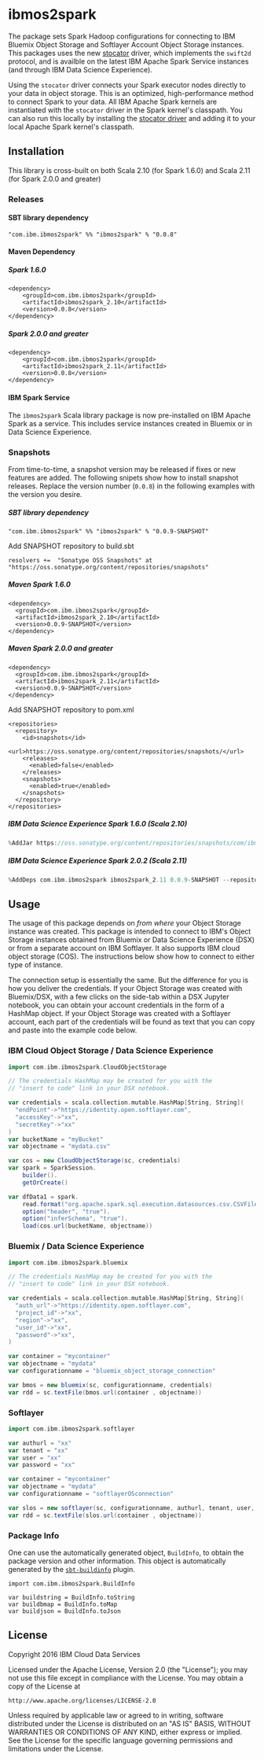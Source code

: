 # ibmos2spark

The package sets Spark Hadoop configurations for connecting to
IBM Bluemix Object Storage and Softlayer Account Object Storage instances. This packages uses the new [stocator](https://github.com/SparkTC/stocator) driver, which implements the `swift2d` protocol, and is availble
on the latest IBM Apache Spark Service instances (and through IBM Data Science Experience).

Using the `stocator` driver connects your Spark executor nodes directly
to your data in object storage.
This is an optimized, high-performance method to connect Spark to your data. All IBM Apache Spark kernels
are instantiated with the `stocator` driver in the Spark kernel's classpath.
You can also run this locally by installing the [stocator driver](https://github.com/SparkTC/stocator)
and adding it to your local Apache Spark kernel's classpath.


## Installation

This library is cross-built on both Scala 2.10 (for Spark 1.6.0) and Scala 2.11 (for Spark 2.0.0 and greater)

### Releases

#### SBT library dependency

```
"com.ibm.ibmos2spark" %% "ibmos2spark" % "0.0.8"
```

#### Maven Dependency

##### Spark 1.6.0

```
<dependency>
    <groupId>com.ibm.ibmos2spark</groupId>
    <artifactId>ibmos2spark_2.10</artifactId>
    <version>0.0.8</version>
</dependency>
```

##### Spark 2.0.0 and greater

```
<dependency>
    <groupId>com.ibm.ibmos2spark</groupId>
    <artifactId>ibmos2spark_2.11</artifactId>
    <version>0.0.8</version>
</dependency>
```


#### IBM Spark Service  

The `ibmos2spark` Scala library package is now pre-installed on IBM Apache Spark as a service. This includes 
service instances created in Bluemix or in Data Science Experience. 

### Snapshots

From time-to-time, a snapshot version may be released if fixes or new features are added.
The following snipets show how to install snapshot releases.
Replace the version number (`0.0.8`) in the following examples with the version you desire.

##### SBT library dependency

```
"com.ibm.ibmos2spark" %% "ibmos2spark" % "0.0.9-SNAPSHOT"
```

Add SNAPSHOT repository to build.sbt

```
resolvers +=  "Sonatype OSS Snapshots" at "https://oss.sonatype.org/content/repositories/snapshots"
```

##### Maven Spark 1.6.0

```
<dependency>
  <groupId>com.ibm.ibmos2spark</groupId>
  <artifactId>ibmos2spark_2.10</artifactId>
  <version>0.0.9-SNAPSHOT</version>
</dependency>
```

##### Maven Spark 2.0.0 and greater

```
<dependency>
  <groupId>com.ibm.ibmos2spark</groupId>
  <artifactId>ibmos2spark_2.11</artifactId>
  <version>0.0.9-SNAPSHOT</version>
</dependency>
```

Add SNAPSHOT repository to pom.xml

```
<repositories>
  <repository>
    <id>snapshots</id>
    <url>https://oss.sonatype.org/content/repositories/snapshots/</url>
    <releases>
      <enabled>false</enabled>
    </releases>
    <snapshots>
      <enabled>true</enabled>
    </snapshots>
  </repository>
</repositories>
```


##### IBM Data Science Experience Spark 1.6.0 (Scala 2.10)

```scala
%AddJar https://oss.sonatype.org/content/repositories/snapshots/com/ibm/ibmos2spark/ibmos2spark_2.10/0.0.9-SNAPSHOT/ibmos2spark_2.10-0.0.9-SNAPSHOT.jar -f
```

##### IBM Data Science Experience Spark 2.0.2 (Scala 2.11)

```scala
%AddDeps com.ibm.ibmos2spark ibmos2spark_2.11 0.0.9-SNAPSHOT --repository https://oss.sonatype.org/content/repositories/snapshots/
```

## Usage

The usage of this package depends on *from where* your Object Storage instance was created. This package
is intended to connect to IBM's Object Storage instances obtained from Bluemix or Data Science Experience
(DSX) or from a separate account on IBM Softlayer. It also supports IBM cloud object storage (COS).
The instructions below show how to connect to either type of instance.

The connection setup is essentially the same. But the difference for you is how you deliver the
credentials. If your Object Storage was created with Bluemix/DSX, with a few clicks on the side-tab
within a DSX Jupyter notebook, you can obtain your account credentials in the form of a HashMap object.
If your Object Storage was created with a Softlayer account, each part of the credentials will
be found as text that you can copy and paste into the example code below.

### IBM Cloud Object Storage / Data Science Experience
```scala
import com.ibm.ibmos2spark.CloudObjectStorage

// The credentials HashMap may be created for you with the
// "insert to code" link in your DSX notebook.

var credentials = scala.collection.mutable.HashMap[String, String](
  "endPoint"->"https://identity.open.softlayer.com",
  "accessKey"->"xx",
  "secretKey"->"xx"
)
var bucketName = "myBucket"
var objectname = "mydata.csv"

var cos = new CloudObjectStorage(sc, credentials)
var spark = SparkSession.
    builder().
    getOrCreate()

var dfData1 = spark.
    read.format("org.apache.spark.sql.execution.datasources.csv.CSVFileFormat").
    option("header", "true").
    option("inferSchema", "true").
    load(cos.url(bucketName, objectname))
```


### Bluemix / Data Science Experience


```scala
import com.ibm.ibmos2spark.bluemix

// The credentials HashMap may be created for you with the
// "insert to code" link in your DSX notebook.

var credentials = scala.collection.mutable.HashMap[String, String](
  "auth_url"->"https://identity.open.softlayer.com",
  "project_id"->"xx",
  "region"->"xx",
  "user_id"->"xx",
  "password"->"xx",
)

var container = "mycontainer"
var objectname = "mydata"
var configurationname = "bluemix_object_storage_connection"

var bmos = new bluemix(sc, configurationname, credentials)
var rdd = sc.textFile(bmos.url(container , objectname))

```


### Softlayer



```scala
import com.ibm.ibmos2spark.softlayer

var authurl = "xx"
var tenant = "xx"
var user = "xx"
var password = "xx"

var container = "mycontainer"
var objectname = "mydata"
var configurationname = "softlayerOSconnection"

var slos = new softlayer(sc, configurationname, authurl, tenant, user, password)
var rdd = sc.textFile(slos.url(container , objectname))

```

### Package Info

One can use the automatically generated object, `BuildInfo`, to obtain the package version
and other information. This object is automatically generated by the
[`sbt-buildinfo`](https://github.com/sbt/sbt-buildinfo) plugin.

```
import com.ibm.ibmos2spark.BuildInfo

var buildstring = BuildInfo.toString
var buildbmap = BuildInfo.toMap
var buildjson = BuildInfo.toJson
```

## License

Copyright 2016 IBM Cloud Data Services

Licensed under the Apache License, Version 2.0 (the "License");
you may not use this file except in compliance with the License.
You may obtain a copy of the License at

    http://www.apache.org/licenses/LICENSE-2.0

Unless required by applicable law or agreed to in writing, software
distributed under the License is distributed on an "AS IS" BASIS,
WITHOUT WARRANTIES OR CONDITIONS OF ANY KIND, either express or implied.
See the License for the specific language governing permissions and
limitations under the License.

